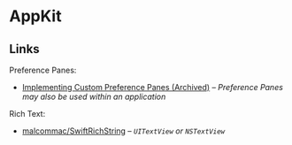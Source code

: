 # AppKit

## Links

Preference Panes:

- [Implementing Custom Preference Panes (Archived)](https://developer.apple.com/library/archive/documentation/UserExperience/Conceptual/PreferencePanes/Tasks/Creation.html#//apple_ref/doc/uid/20000709-CJBDGJFA) – *Preference Panes may also be used within an application*

Rich Text:

- [malcommac/SwiftRichString](https://github.com/malcommac/SwiftRichString) – *`UITextView` or `NSTextView`*
